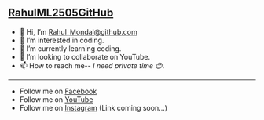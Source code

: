 ## [RahulML2505GitHub](https://github.com/RahulML2505GitHub)
- 👋 Hi, I’m [Rahul_Mondal@github.com](https://github.com/RahulML2505GitHub)
- 👀 I’m interested in coding.
- 🌱 I’m currently learning coding.
- 💞️ I’m looking to collaborate on YouTube.
- 📫 How to reach me-- *I need private time 😊*.
------------------------------------------------------------------------------------------------------------------------------
- Follow me on [Facebook](https://www.facebook.com/RahulML25)
- Follow me on [YouTube](https://youtube.com/channel/UCG_NXFxjczUzpq1sVWNfMEw)
- Follow me on [Instagram]()
(Link coming soon...)
<!---
RahulML2505GitHub/RahulML2505GitHub is a ✨ special ✨ repository because its `README.md` (this file) appears on your GitHub profile.
You can click the Preview link to take a look at your changes.
--->

